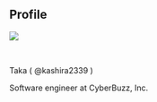 ## Profile

![](https://avatars3.githubusercontent.com/u/7392701?s=240&v=4)

<br/>

Taka ( @kashira2339 )

Software engineer at CyberBuzz, Inc.
